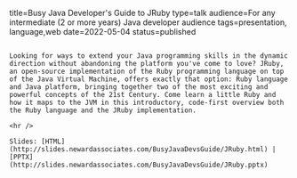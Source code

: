 title=Busy Java Developer's Guide to JRuby
type=talk
audience=For any intermediate (2 or more years) Java developer audience
tags=presentation, language,web
date=2022-05-04
status=published
~~~~~~

Looking for ways to extend your Java programming skills in the dynamic direction without abandoning the platform you've come to love? JRuby, an open-source implementation of the Ruby programming language on top of the Java Virtual Machine, offers exactly that option: Ruby language and Java platform, bringing together two of the most exciting and powerful concepts of the 21st Century. Come learn a little Ruby and how it maps to the JVM in this introductory, code-first overview both the Ruby language and the JRuby implementation.
    
<hr />

Slides: [HTML](http://slides.newardassociates.com/BusyJavaDevsGuide/JRuby.html) | [PPTX](http://slides.newardassociates.com/BusyJavaDevsGuide/JRuby.pptx)
